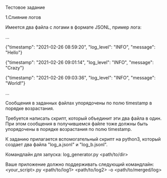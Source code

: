 Тестовое задание 

1.Слияние логов

Имеется два файла с логами в формате JSONL, пример лога:

…

{"timestamp": "2021-02-26 08:59:20", "log_level": "INFO", "message": "Hello"}

{"timestamp": "2021-02-26 09:01:14", "log_level": "INFO", "message": "Crazy"}

{"timestamp": "2021-02-26 09:03:36", "log_level": "INFO", "message": "World!"}

…

Сообщения в заданных файлах упорядочены по полю timestamp в порядке возрастания.

Требуется написать скрипт, который объединит эти два файла в один.
При этом сообщения в получившемся файле тоже должны быть упорядочены в порядке возрастания по полю timestamp.

К заданию прилагается вспомогательный скрипт на python3, который создает два файла "log_a.jsonl" и "log_b.jsonl".

Командлайн для запуска: 
log_generator.py <path/to/dir>

Ваше приложение должно поддерживать следующий командлайн:
<your_script>.py <path/to/log1> <path/to/log2> -o <path/to/merged/log>

